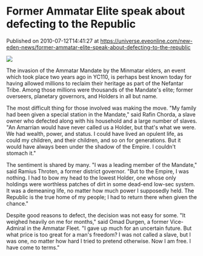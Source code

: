 # Former Ammatar Elite speak about defecting to the Republic
Published on 2010-07-12T14:41:27 at https://universe.eveonline.com/new-eden-news/former-ammatar-elite-speak-about-defecting-to-the-republic

![](http://www.eve-mercury.net/images/mercurybanner.png)

The invasion of the Ammatar Mandate by the Minmatar elders, an event which took place two years ago in YC110, is perhaps best known today for having allowed millions to reclaim their heritage as part of the Nefantar Tribe. Among those millions were thousands of the Mandate's elite; former overseers, planetary governors, and Holders in all but name.   
  
The most difficult thing for those involved was making the move. "My family had been given a special station in the Mandate," said Rafin Chorda, a slave owner who defected along with his household and a large number of slaves. "An Amarrian would have never called us a Holder, but that's what we were. We had wealth, power, and status. I could have lived an opulent life, as could my children, and their children, and so on for generations. But it would have always been under the shadow of the Empire. I couldn't stomach it."  
  
The sentiment is shared by many. "I was a leading member of the Mandate," said Ramius Throten, a former district governor. "But to the Empire, I was nothing. I had to bow my head to the lowest Holder, one whose only holdings were worthless patches of dirt in some dead-end low-sec system. It was a demeaning life, no matter how much power I supposedly held. The Republic is the true home of my people; I had to return there when given the chance."  
  
Despite good reasons to defect, the decision was not easy for some. "It weighed heavily on me for months," said Omad Durgen, a former Vice-Admiral in the Ammatar Fleet. "I gave up much for an uncertain future. But what price is too great for a man's freedom? I was not called a slave, but I was one, no matter how hard I tried to pretend otherwise. Now I am free. I have come to terms."
